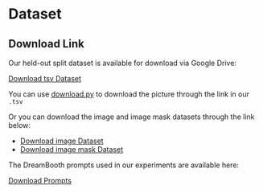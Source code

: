 # Dataset

## Download Link

Our held-out split dataset is available for download via Google Drive:

[Download tsv Dataset](https://drive.google.com/file/d/1pTpjYfxQFYKeXVitqSZezr1I2N8PaAiy/view?usp=drive_link)

You can use [download.py](../retrieval/download.py) to download the picture through the link in our `.tsv`

Or you can download the image and image mask datasets through the link below:

- [Download image Dataset](https://drive.google.com/file/d/13QDz2iC67iWlnIdD87zhQEDVbF2NsGKY/view?usp=sharing)
- [Download image mask Dataset](https://drive.google.com/file/d/1JKG1ljdt_68gNrFzPLypB2BfmVQ2MOmM/view?usp=sharing)


The DreamBooth prompts used in our experiments are available here:

[Download Prompts](https://drive.google.com/file/d/1MK0Rv6P-f4nnx5ZipJ27Waggqc7FHNEo/view?usp=drive_link)
